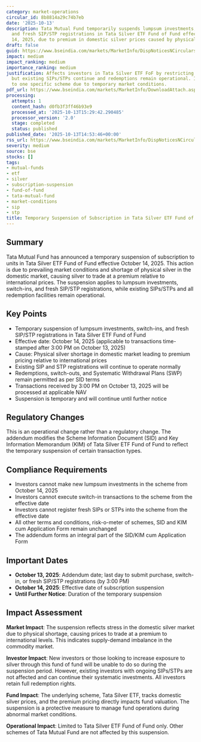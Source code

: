 ```yaml
---
category: market-operations
circular_id: 8b8814a29c74b7eb
date: '2025-10-13'
description: Tata Mutual Fund temporarily suspends lumpsum investments, switch-ins,
  and fresh SIP/STP registrations in Tata Silver ETF Fund of Fund effective October
  14, 2025, due to premium in domestic silver prices caused by physical silver shortage.
draft: false
guid: https://www.bseindia.com/markets/MarketInfo/DispNoticesNCirculars.aspx?Noticeid={7CECFCC9-8D13-420A-A4AE-B16817F60AB8}&noticeno=20251013-61&dt=10/13/2025&icount=61&totcount=62&flag=0
impact: medium
impact_ranking: medium
importance_ranking: medium
justification: Affects investors in Tata Silver ETF FoF by restricting new investments,
  but existing SIPs/STPs continue and redemptions remain operational. Impact limited
  to one specific scheme due to temporary market conditions.
pdf_url: https://www.bseindia.com/markets/MarketInfo/DownloadAttach.aspx?id=20251013-61&attachedId=d9584fae-ed00-409a-9496-2f03a332e56c
processing:
  attempts: 1
  content_hash: d0fb3f3ff46b93e9
  processed_at: '2025-10-13T15:29:42.290485'
  processor_version: '2.0'
  stage: completed
  status: published
published_date: '2025-10-13T14:53:46+00:00'
rss_url: https://www.bseindia.com/markets/MarketInfo/DispNoticesNCirculars.aspx?Noticeid={7CECFCC9-8D13-420A-A4AE-B16817F60AB8}&noticeno=20251013-61&dt=10/13/2025&icount=61&totcount=62&flag=0
severity: medium
source: bse
stocks: []
tags:
- mutual-funds
- etf
- silver
- subscription-suspension
- fund-of-fund
- tata-mutual-fund
- market-conditions
- sip
- stp
title: Temporary Suspension of Subscription in Tata Silver ETF Fund of Fund
---
```


## Summary

Tata Mutual Fund has announced a temporary suspension of subscription to units in Tata Silver ETF Fund of Fund effective October 14, 2025. This action is due to prevailing market conditions and shortage of physical silver in the domestic market, causing silver to trade at a premium relative to international prices. The suspension applies to lumpsum investments, switch-ins, and fresh SIP/STP registrations, while existing SIPs/STPs and all redemption facilities remain operational.

## Key Points

- Temporary suspension of lumpsum investments, switch-ins, and fresh SIP/STP registrations in Tata Silver ETF Fund of Fund
- Effective date: October 14, 2025 (applicable to transactions time-stamped after 3:00 PM on October 13, 2025)
- Cause: Physical silver shortage in domestic market leading to premium pricing relative to international prices
- Existing SIP and STP registrations will continue to operate normally
- Redemptions, switch-outs, and Systematic Withdrawal Plans (SWP) remain permitted as per SID terms
- Transactions received by 3:00 PM on October 13, 2025 will be processed at applicable NAV
- Suspension is temporary and will continue until further notice

## Regulatory Changes

This is an operational change rather than a regulatory change. The addendum modifies the Scheme Information Document (SID) and Key Information Memorandum (KIM) of Tata Silver ETF Fund of Fund to reflect the temporary suspension of certain transaction types.

## Compliance Requirements

- Investors cannot make new lumpsum investments in the scheme from October 14, 2025
- Investors cannot execute switch-in transactions to the scheme from the effective date
- Investors cannot register fresh SIPs or STPs into the scheme from the effective date
- All other terms and conditions, risk-o-meter of schemes, SID and KIM cum Application Form remain unchanged
- The addendum forms an integral part of the SID/KIM cum Application Form

## Important Dates

- **October 13, 2025**: Addendum date; last day to submit purchase, switch-in, or fresh SIP/STP registrations (by 3:00 PM)
- **October 14, 2025**: Effective date of subscription suspension
- **Until Further Notice**: Duration of the temporary suspension

## Impact Assessment

**Market Impact**: The suspension reflects stress in the domestic silver market due to physical shortage, causing prices to trade at a premium to international levels. This indicates supply-demand imbalance in the commodity market.

**Investor Impact**: New investors or those looking to increase exposure to silver through this fund of fund will be unable to do so during the suspension period. However, existing investors with ongoing SIPs/STPs are not affected and can continue their systematic investments. All investors retain full redemption rights.

**Fund Impact**: The underlying scheme, Tata Silver ETF, tracks domestic silver prices, and the premium pricing directly impacts fund valuation. The suspension is a protective measure to manage fund operations during abnormal market conditions.

**Operational Impact**: Limited to Tata Silver ETF Fund of Fund only. Other schemes of Tata Mutual Fund are not affected by this suspension.